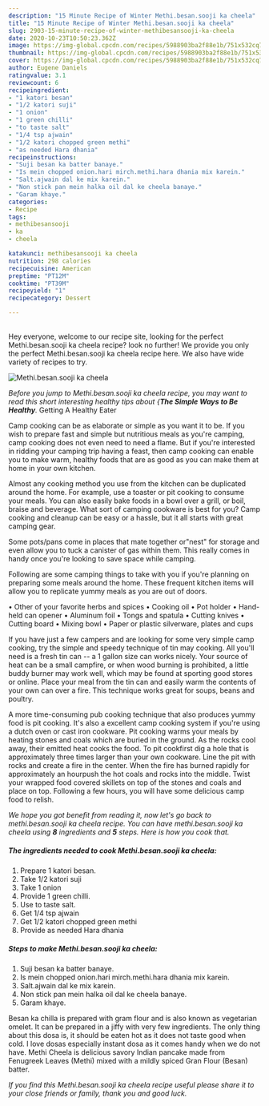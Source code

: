 ```yaml
---
description: "15 Minute Recipe of Winter Methi.besan.sooji ka cheela"
title: "15 Minute Recipe of Winter Methi.besan.sooji ka cheela"
slug: 2903-15-minute-recipe-of-winter-methibesansooji-ka-cheela
date: 2020-10-23T10:50:23.362Z
image: https://img-global.cpcdn.com/recipes/5988903ba2f88e1b/751x532cq70/methibesansooji-ka-cheela-recipe-main-photo.jpg
thumbnail: https://img-global.cpcdn.com/recipes/5988903ba2f88e1b/751x532cq70/methibesansooji-ka-cheela-recipe-main-photo.jpg
cover: https://img-global.cpcdn.com/recipes/5988903ba2f88e1b/751x532cq70/methibesansooji-ka-cheela-recipe-main-photo.jpg
author: Eugene Daniels
ratingvalue: 3.1
reviewcount: 6
recipeingredient:
- "1 katori besan"
- "1/2 katori suji"
- "1 onion"
- "1 green chilli"
- "to taste salt"
- "1/4 tsp ajwain"
- "1/2 katori chopped green methi"
- "as needed Hara dhania"
recipeinstructions:
- "Suji besan ka batter banaye."
- "Is mein chopped onion.hari mirch.methi.hara dhania mix karein."
- "Salt.ajwain dal ke mix karein."
- "Non stick pan mein halka oil dal ke cheela banaye."
- "Garam khaye."
categories:
- Recipe
tags:
- methibesansooji
- ka
- cheela

katakunci: methibesansooji ka cheela 
nutrition: 298 calories
recipecuisine: American
preptime: "PT12M"
cooktime: "PT39M"
recipeyield: "1"
recipecategory: Dessert

---
```

<br>
Hey everyone, welcome to our recipe site, looking for the perfect Methi.besan.sooji ka cheela recipe? look no further! We provide you only the perfect Methi.besan.sooji ka cheela recipe here. We also have wide variety of recipes to try.
<br>


![Methi.besan.sooji ka cheela](https://img-global.cpcdn.com/recipes/5988903ba2f88e1b/751x532cq70/methibesansooji-ka-cheela-recipe-main-photo.jpg)

<i>Before you jump to Methi.besan.sooji ka cheela recipe, you may want to read this short interesting healthy tips about {<strong>The Simple Ways to Be Healthy</strong>.</i>
Getting A Healthy Eater

    
Camp cooking can be as elaborate or simple as you want it to be. If you wish to prepare fast and simple but nutritious meals as you're camping, camp cooking does not even need to need a flame. But if you're interested in ridding your camping trip having a feast, then camp cooking can enable you to make warm, healthy foods that are as good as you can make them at home in your own kitchen.

 Almost any cooking method you use from the kitchen can be duplicated around the home. For example, use a toaster or pit cooking to consume your meals. You can also easily bake foods in a bowl over a grill, or boil, braise and beverage. What sort of camping cookware is best for you? Camp cooking and cleanup can be easy or a hassle, but it all starts with great camping gear.

Some pots/pans come in places that mate together or"nest" for storage and even allow you to tuck a canister of gas within them. This really comes in handy once you're looking to save space while camping.

Following are some camping things to take with you if you're planning on preparing some meals around the home. These frequent kitchen items will allow you to replicate yummy meals as you are out of doors.


• Other of your favorite herbs and spices
• Cooking oil
• Pot holder
• Hand-held can opener
• Aluminum foil
• Tongs and spatula
• Cutting knives
• Cutting board
• Mixing bowl
• Paper or plastic silverware, plates and cups

If you have just a few campers and are looking for some very simple camp cooking, try the simple and speedy technique of tin may cooking. All you'll need is a fresh tin can -- a 1 gallon size can works nicely. Your source of heat can be a small campfire, or when wood burning is prohibited, a little buddy burner may work well, which may be found at sporting good stores or online. Place your meal from the tin can and easily warm the contents of your own can over a fire.  This technique works great for soups, beans and poultry.

A more time-consuming pub cooking technique that also produces yummy food is pit cooking.  It's also a excellent camp cooking system if you're using a dutch oven or cast iron cookware. Pit cooking warms your meals by heating stones and coals which are buried in the ground. As the rocks cool away, their emitted heat cooks the food. To pit cookfirst dig a hole that is approximately three times larger than your own cookware. Line the pit with rocks and create a fire in the center. When the fire has burned rapidly for approximately an hourpush the hot coals and rocks into the middle. Twist your wrapped food covered skillets on top of the stones and coals and place on top. Following a few hours, you will have some delicious camp food to relish.


<i>We hope you got benefit from reading it, now let's go back to methi.besan.sooji ka cheela recipe. You can have methi.besan.sooji ka cheela using <strong>8</strong> ingredients and <strong>5</strong> steps. Here is how you cook that.
</i>

##### The ingredients needed to cook Methi.besan.sooji ka cheela:

1. Prepare 1 katori besan.
1. Take 1/2 katori suji
1. Take 1 onion
1. Provide 1 green chilli.
1. Use to taste salt.
1. Get 1/4 tsp ajwain
1. Get 1/2 katori chopped green methi
1. Provide as needed Hara dhania


##### Steps to make Methi.besan.sooji ka cheela:

1. Suji besan ka batter banaye.
1. Is mein chopped onion.hari mirch.methi.hara dhania mix karein.
1. Salt.ajwain dal ke mix karein.
1. Non stick pan mein halka oil dal ke cheela banaye.
1. Garam khaye.


Besan ka chilla is prepared with gram flour and is also known as vegetarian omelet. It can be prepared in a jiffy with very few ingredients. The only thing about this dosa is, it should be eaten hot as it does not taste good when cold. I love dosas especially instant dosa as it comes handy when we do not have. Methi Cheela is delicious savory Indian pancake made from Fenugreek Leaves (Methi) mixed with a mildly spiced Gran Flour (Besan) batter. 

<i>If you find this Methi.besan.sooji ka cheela recipe useful please share it to your close friends or family, thank you and good luck.</i>
